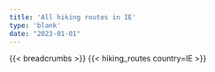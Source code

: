 ```yaml
---
title: 'All hiking routes in IE'
type: 'blank'
date: "2023-01-01"
---
```


{{< breadcrumbs >}}
{{< hiking_routes country=IE >}}
